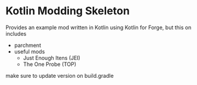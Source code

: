 # Kotlin Modding Skeleton

Provides an example mod written in Kotlin using Kotlin for Forge, but this on includes 

- parchment
- useful mods
  - Just Enough Itens (JEI)
  - The One Probe (TOP)

make sure to update version on build.gradle
